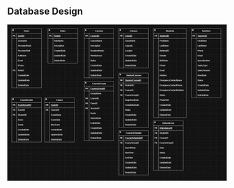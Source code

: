 ## Database Design
![alt text](https://github.com/ArdaByk/CourseManagementSystem/blob/main/docs/db_design.png)
